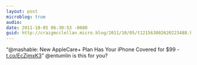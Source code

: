 ```yaml
---
layout: post
microblog: true
audio: 
date: 2011-10-05 06:30:53 -0600
guid: http://craigmcclellan.micro.blog/2011/10/05/t121563002620223488.html
---
```

“@mashable: New AppleCare+ Plan Has Your iPhone Covered for $99 - [t.co/EcZjmxK3](http://t.co/EcZjmxK3)” @entumlin is this for you?
